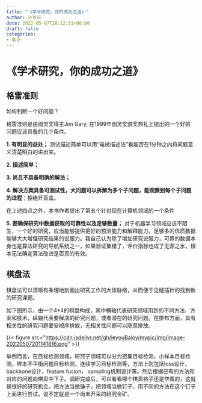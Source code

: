 ```yaml
---
title: "《学术研究，你的成功之道》"
author: 孙百乐
date: 2022-05-07T20:12:51+08:00
draft: false
categories: 
- 笔记
---
```


# 《学术研究，你的成功之道》

## 格雷准则

如何判断一个好问题？

格雷准则是由图灵奖得主Jim Gary, 在1999年图灵奖颁奖典礼上提出的一个好的问题应该具备的几个条件。

**1. 有明显的益处；** 测试描述简单可以用“电梯描述法”看能否在1分钟之内将问题意义清楚明白的讲出来。

**2. 描述简单；**

**3. 尚且不具备明确的解法；**

**4. 解决方案具备可测试性，大问题可以拆解为多个子问题，能观察到每个子问题的进程**；拒绝开盲盒。

在上述四点之外，本书作者提出了第五个针对现在计算机领域的一个条件

**5. 要确保研究中数据获取的可靠性以及足够数量；** 对于机器学习领域应该不陌生，一个好的研究，应当能够提供更好的预测能力和解释能力，足够多的优质数据能够大大增强研究结果的说服力。我自己认为除了增加研究说服力，可靠的数据本身也是算法研究的导航系统之一，如果验证集错了，评价指标也成了无源之水，根本无法确定算法改进是否真的有效。



## 棋盘法

棋盘法可以清晰有条理地刻画出研究工作的大体脉络，从而便于见缝插针的找到新的研究课题。

如下图所示，由一个4*4的棋盘构成，其中横轴代表研究领域用到的不同方法、方案和技术，纵轴代表要解决的研究问题，或者潜在的研究问题。在排布方面，具有相关性的研究问题要安顺序排放，无相关性问题可以随意排放。

{{< figure src="https://cdn.jsdelivr.net/gh/leyouBaloy/mypic/img/image-20220507201141816.png" >}}

举例而言，在目标检测领域，研究子领域可以分为密集目标检测，小样本目标检测，样本不平衡问题目标检测，连续学习目标检测等，方法上则包括loss设计，backbone设计，feature fusion， sampling机制设计等。然后根据已有的方法和对应的问题向棋盘中下子。调研完成后，可以看看哪个棋盘格子还是空着的，这就是很好的研究机会。把方法当做锤子，把领域当做钉子，用不同的方法在这个钉子上面进行尝试，说不定就是一个尚未开采的研究金矿。
